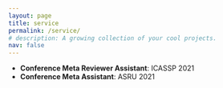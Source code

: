 ```yaml
---
layout: page
title: service
permalink: /service/
# description: A growing collection of your cool projects.
nav: false
---
```


- **Conference Meta Reviewer Assistant**: ICASSP 2021
- **Conference Meta Assistant**: ASRU 2021
